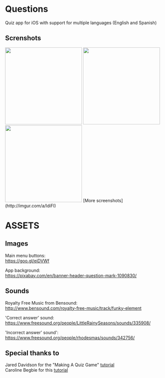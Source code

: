 # Questions
Quiz app for iOS with support for multiple languages (English and Spanish)  

Screnshots
-------
<img src="http://i.imgur.com/lMVHO0G.png" width="250">
<img src="http://i.imgur.com/Rfu0o2D.png" width="250">
<img src="http://i.imgur.com/VXS9By1.png" width="250">  
[More screenshots](http://imgur.com/a/ldiFI)

# ASSETS #

Images
-------
Main menu buttons:  
https://goo.gl/eiDVWf

App background:  
https://pixabay.com/en/banner-header-question-mark-1090830/

Sounds
-------
Royalty Free Music from Bensound:  
http://www.bensound.com/royalty-free-music/track/funky-element

'Correct answer' sound:  
https://www.freesound.org/people/LittleRainySeasons/sounds/335908/

'Incorrect answer' sound':  
https://www.freesound.org/people/rhodesmas/sounds/342756/

Special thanks to
-----------------
Jared Davidson for the "Making A Quiz Game" [tutorial](https://www.youtube.com/watch?v=dyxqsfrCaeM)  
Caroline Begbie for this [tutorial](https://www.raywenderlich.com/113394/storyboards-tutorial-in-ios-9-part-2)